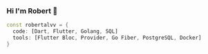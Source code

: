 ### Hi I'm Robert 👋

```dart
const robertalvv = {
  code: [Dart, Flutter, Golang, SQL]
  tools: [Flutter Bloc, Provider, Go Fiber, PostgreSQL, Docker]
}
```
